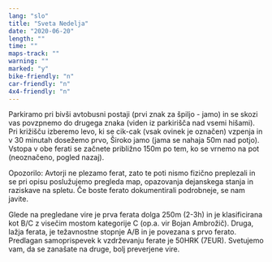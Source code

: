 ```yaml
---
lang: "slo"
title: "Sveta Nedelja"
date: "2020-06-20"
length: ""
time: ""
maps-track: ""
warning: ""
marked: "y"
bike-friendly: "n"
car-friendly: "n"
4x4-friendly: "n"
---
```


Parkiramo pri bivši avtobusni postaji (prvi znak za špiljo - jamo) in se skozi vas povzpnemo do drugega znaka (viden iz parkirišča nad vsemi hišami). Pri križišču izberemo levo, ki se cik-cak (vsak ovinek je označen) vzpenja in v 30 minutah dosežemo prvo, Široko jamo (jama se nahaja 50m nad potjo). Vstopa v obe ferati se začnete približno 150m po tem, ko se vrnemo na pot (neoznačeno, pogled nazaj).

Opozorilo: Avtorji ne plezamo ferat, zato te poti nismo fizično preplezali in se pri opisu poslužujemo pregleda map, opazovanja dejanskega stanja in raziskave na spletu. Če boste ferato dokumentirali podrobneje, se nam javite.

Glede na pregledane vire je prva ferata dolga 250m (2-3h) in je klasificirana kot B/C z visečim mostom kategorije C (op.a. vir Bojan Ambrožič). Druga, lažja ferata, je težavnostne stopnje A/B in je povezana s prvo ferato. Predlagan samoprispevek k vzdrževanju ferate je 50HRK (7EUR). Svetujemo vam, da se zanašate na druge, bolj preverjene vire.


